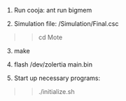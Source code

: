 

1) Run cooja: ant run bigmem

2) Simulation file: /Simulation/Final.csc

>> cd Mote 

3) make

4) flash /dev/zolertia main.bin

5) Start up necessary programs:
>> ./initialize.sh

